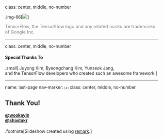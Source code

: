 class: center, middle, no-number

.img-66[![](images/tensorflow-logo.png)]

<p class="" style="margin: 10px 0 0; font-size: 11pt; color: gray">
TensorFlow, the TensorFlow logo and any related marks are trademarks of Google Inc.
</p>

---
class: center, middle, no-number

#### Special Thanks To

.small[
Juyong Kim, Byeongchang Kim, Yunseok Jang, <br/>
and the TensorFlow developers who created such an awesome framework
]


---
name: last-page
nav-marker: &#x24B5;
class: center, middle, no-number

## Thank You!
#### [@wookayin][wookayin-gh] <br/> [@shastakr][shastakr-gh]

.footnote[Slideshow created using [remark](http://github.com/gnab/remark).]

[wookayin-gh]: https://github.com/wookayin
[shastakr-gh]: https://github.com/shastakr


